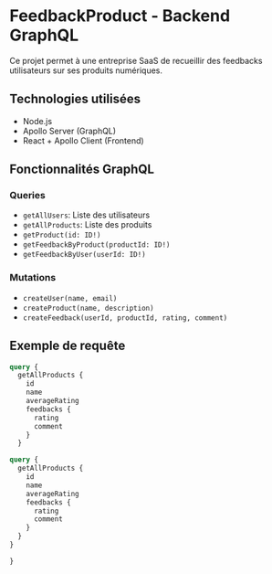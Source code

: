 # FeedbackProduct - Backend GraphQL

Ce projet permet à une entreprise SaaS de recueillir des feedbacks utilisateurs sur ses produits numériques.

## Technologies utilisées
- Node.js
- Apollo Server (GraphQL)
- React + Apollo Client (Frontend)

## Fonctionnalités GraphQL

### Queries
- `getAllUsers`: Liste des utilisateurs
- `getAllProducts`: Liste des produits
- `getProduct(id: ID!)`
- `getFeedbackByProduct(productId: ID!)`
- `getFeedbackByUser(userId: ID!)`

### Mutations
- `createUser(name, email)`
- `createProduct(name, description)`
- `createFeedback(userId, productId, rating, comment)`

## Exemple de requête
```graphql
query {
  getAllProducts {
    id
    name
    averageRating
    feedbacks {
      rating
      comment
    }
  }

query {
  getAllProducts {
    id
    name
    averageRating
    feedbacks {
      rating
      comment
    }
  }
}

}

